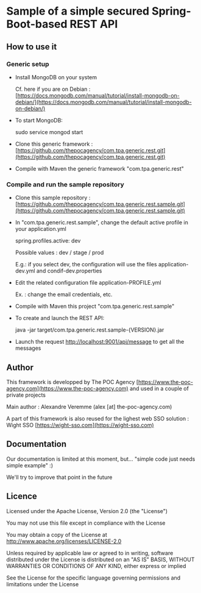# Sample of a simple secured Spring-Boot-based REST API

## How to use it


### Generic setup 

- Install MongoDB on your system

    Cf. here if you are on Debian : [https://docs.mongodb.com/manual/tutorial/install-mongodb-on-debian/](https://docs.mongodb.com/manual/tutorial/install-mongodb-on-debian/)

- To start MongoDB:

    sudo service mongod start

- Clone this generic framework : [https://github.com/thepocagency/com.tpa.generic.rest.git](https://github.com/thepocagency/com.tpa.generic.rest.git)

- Compile with Maven the generic framework "com.tpa.generic.rest"

### Compile and run the sample repository

- Clone this sample repository : [https://github.com/thepocagency/com.tpa.generic.rest.sample.git](https://github.com/thepocagency/com.tpa.generic.rest.sample.git)

- In "com.tpa.generic.rest.sample", change the default active profile in your application.yml

    spring.profiles.active: dev

    Possible values : dev / stage / prod

    E.g.: if you select dev, the configuration will use the files application-dev.yml and condif-dev.properties

- Edit the related configuration file application-PROFILE.yml

    Ex. : change the email credentials, etc.

- Compile with Maven this project "com.tpa.generic.rest.sample"

- To create and launch the REST API: 

    java -jar target/com.tpa.generic.rest.sample-{VERSION}.jar

- Launch the request [http://localhost:9001/api/message](http://localhost:9001/api/message) to get all the messages

## Author

This framework is developped by The POC Agency  [https://www.the-poc-agency.com](https://www.the-poc-agency.com) and used in a couple of private projects

Main author : Alexandre Veremme (alex [at] the-poc-agency.com)

A part of this framework is also reused for the lighest web SSO solution : Wight SSO  [https://wight-sso.com](https://wight-sso.com)

## Documentation

Our documentation is limited at this moment, but... "simple code just needs simple example" :)

We'll try to improve that point in the future

## Licence

Licensed under the Apache License, Version 2.0 (the "License")

You may not use this file except in compliance with the License

You may obtain a copy of the License at http://www.apache.org/licenses/LICENSE-2.0

Unless required by applicable law or agreed to in writing, software distributed under the License is distributed on an "AS IS" BASIS, WITHOUT WARRANTIES OR CONDITIONS OF ANY KIND, either express or implied

See the License for the specific language governing permissions and limitations under the License
